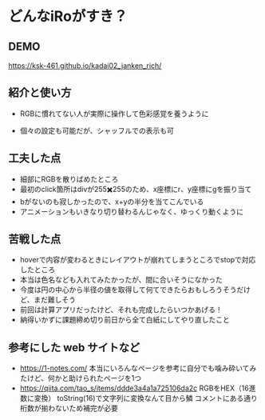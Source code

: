 # どんなiRoがすき？

## DEMO
  https://ksk-461.github.io/kadai02_janken_rich/

## 紹介と使い方

  - RGBに慣れてない人が実際に操作して色彩感覚を養うように

  - 個々の設定も可能だが、シャッフルでの表示も可

## 工夫した点

  - 細部にRGBを散りばめたところ
  - 最初のclick箇所はdivが255✖️255のため、x座標にr、y座標にgを振り当て
  - bがないのも寂しかったので、x+yの半分を当てこんでいる
  - アニメーションもいきなり切り替わるんじゃなく、ゆっくり動くように

## 苦戦した点

  - hoverで内容が変わるときにレイアウトが崩れてしまうところでstopで対応したところ
  - 本当は色名なども入れてみたかったが、間に合いそうになかった
  - 今度は円の中心から半径の値を取得して何てできたらおもしろうそうだけど、まだ難しそう
  - 前回は計算アプリだったけど、それも完成したらいつかあげる！
  - 納得いかずに課題締め切り前日から全て白紙にしてやり直したこと

## 参考にした web サイトなど

  - https://1-notes.com/
    本当にいろんなページを参考に自分でも噛み砕いてみたけど、何かと助けられたページを1つ
  - https://qiita.com/tao_s/items/ddde3a4a1a725106da2c
    RGBをHEX（16進数に変換）
    toString(16)で文字列に変換なんて目から鱗
    コメントにある通り桁数が揃わないため補完が必要
